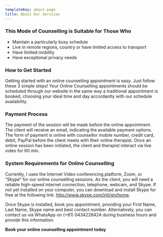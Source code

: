 ```yaml
---
templateKey: about-page
title: About Our Services
---
```

### 

### This Mode of Counselling is Suitable for Those Who

* Maintain a particularly busy schedule
* Live in remote regions, country or have limited access to transport
* Have limited mobility
* Have exceptional privacy needs

### How to Get Started

Getting started with an online counselling appointment is easy. Just follow these 3 simple steps!
Your Online Counselling appointments should be scheduled through our website in the same way a traditional appointment is booked, choosing your ideal time and day accordantly with our schedule availability.

### Payment Process

The payment of the session will be made before the online appointment. 
The client will receive an email, indicating the available payment options. 
The form of payment is online with counsellor mobile number, credit card, debit, PayPal before the client meets with their online therapist.
Once an online session has been initiated, the client and therapist interact via live video for 60 min.

### System Requirements for Online Counselling

Currently, I uses the Internet Video conferencing platform,  Zoom, or “Skype” for our online counselling sessions. 
As the client, you will need a reliable high-speed internet connection, telephone, webcam, and Skype. 
If not yet installed on your computer, you can download and install Skype for free at the following link: http://www.skype.com/intl/en/home.

 Once Skype is installed, book you appointment, providing your First Name, Last Name, Skype name and best contact number. Alternatively, you can contact us via WhatsApp on (+61) 0434226424 during business hours and provide this information.

**Book your online counselling appointment today**
